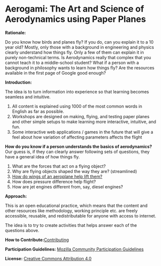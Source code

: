 # Aerogami: The Art and Science of Aerodynamics using Paper Planes
**Rationale:** 

Do you know how birds and planes fly? If you do, can you explain it to a 10 year old? Mostly, only those with a background in engineering and physics clearly understand how things fly. Only a few of them can explain it in purely non-technical terms.  Is Aerodynamics really that complex that you cannot teach it to a middle-school student? What if a person with a background in philosophy wants to learn how things fly? Are the resources available in the first page of Google good enough? 

**Introduction:**

The idea is to turn information into experience so that learning becomes seamless and intuitive. 
1.	All content is explained using 1000 of the most common words in English as far as possible. 
2.	Workshops are designed on making, flying, and testing paper planes and other simple setups to make learning more interactive, intuitive, and fun.
3. Some interactive web applications / games in the future that will give a feel about how variation of affecting parameters affects the flight

**How do you know if a person understands the basics of aerodynamics?** Our guess is, if they can clearly answer following sets of questions, they have a general idea of how things fly. 
1. What are the forces that act on a flying object?
2. Why are flying objects shaped the way they are? (streamlined)
3. <a href = "https://github.com/kshitizkhanal7/Aerogami/blob/master/flight%20wings.pdf">How do wings of an aeroplane help lift them?</a>
4. How does pressure difference help flight? 
5. How are jet engines different from, say, diesel engines? 


**Approach:**

This is an open educational practice, which means that the content and other resources like methodology, working principle etc. are freely accessible, reusable, and redistributable for anyone with access to internet. 

The idea is to try to create activities that helps answer each of the questions above. 


**How to Contribute:**[Contributing](https://github.com/kshitizkhanal7/Aerogami/blob/master/CONTRIBUTING.md)


**Participation Guidelines:** <a href = "https://www.mozilla.org/en-US/about/governance/policies/participation/"> Mozilla Community Participation Guidelines </a>


**License:** <a href = "https://github.com/kshitizkhanal7/Aerogami/blob/master/LICENSE">Creative Commons Attribution 4.0</a>
